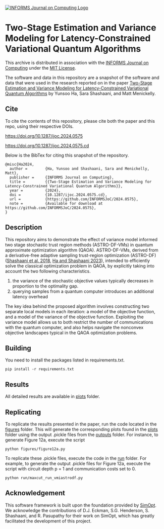 [![INFORMS Journal on Computing Logo](https://INFORMSJoC.github.io/logos/INFORMS_Journal_on_Computing_Header.jpg)](https://pubsonline.informs.org/journal/ijoc)

# Two-Stage Estimation and Variance Modeling for Latency-Constrained Variational Quantum Algorithms

This archive is distributed in association with the [INFORMS Journal on
Computing](https://pubsonline.informs.org/journal/ijoc) under the [MIT License](LICENSE).

The software and data in this repository are a snapshot of the software and data
that were used in the research reported on in the paper 
[Two-Stage Estimation and Variance Modeling for Latency-Constrained Variational Quantum Algorithms](https://doi.org/10.1287/ijoc.2024.0575) by Yunsoo Ha, Sara Shashaani, and Matt Menickelly. 

## Cite

To cite the contents of this repository, please cite both the paper and this repo, using their respective DOIs.

https://doi.org/10.1287/ijoc.2024.0575

https://doi.org/10.1287/ijoc.2024.0575.cd

Below is the BibTex for citing this snapshot of the repository.

```
@misc{Ha2024,
  author =        {Ha, Yunsoo and Shashaani, Sara and Menickelly, Matt},
  publisher =     {INFORMS Journal on Computing},
  title =         {{Two-Stage Estimation and Variance Modeling for Latency-Constrained Variational Quantum Algorithms}},
  year =          {2024},
  doi =           {10.1287/ijoc.2024.0575.cd},
  url =           {https://github.com/INFORMSJoC/2024.0575},
  note =          {Available for download at https://github.com/INFORMSJoC/2024.0575},
}  
```

## Description

This repository aims to demonstrate the effect of variance model informed two stage stochastic trust region methods (ASTRO-DF-VMs) in quantum approximate optimization algorithm (QAOA). ASTRO-DF-VMs, derived from a derivative-free adaptive sampling trust-region optimization (ASTRO-DF) ([Shashaani et al. 2018](https://epubs.siam.org/doi/abs/10.1137/15M1042425), [Ha and Shashaani 2023](https://ieeexplore.ieee.org/abstract/document/10408143)), intended to efficiently solve the classical optimization problem in QAOA, by explicitly taking into account the two following characteristics. 

1) the variance of the stochastic objective values typically decreases in proportion to the optimality gap.
2) querying samples from a quantum computer introduces an additional latency overhead

The key idea behind the proposed algorithm involves constructing two separate local models in each iteration: a model of the objective function, and a model of the variance of the objective function. Exploiting the variance model allows us to both restrict the number of communications with the quantum computer, and also helps navigate the nonconvex objective landscapes typical in the QAOA optimization problems. 

## Building

You need to install the packages listed in requirements.txt.

```
pip install -r requirements.txt
```

## Results

All detailed results are available in [plots](experiments/plots) folder.

## Replicating

To replicate the results presented in the paper, run the code located in the [figures](figures) folder. This will generate the corresponding plots found in the [plots](experiments/plots) folder using the output .pickle files from the [outputs](experiments/outputs) folder. For instance, to generate Figure 12a, execute the script
```
python figures/figure12a.py
```

To replicate these .pickle files, execute the code in the [run](run) folder. For example, to generate the output .pickle files for Figure 12a, execute the script with circuit depth p = 1 and communication costs set to 0.

```
python run/maxcut_run_vmiastrodf.py
```

## Acknowledgement

This software framework is built upon the foundation provided by [SimOpt](https://github.com/simopt-admin/simopt). We acknowledge the contributions of D.J. Eckman, S.G. Henderson, S. Shashaani, and R. Pasupathy for their work on SimOpt, which has greatly facilitated the development of this project.
